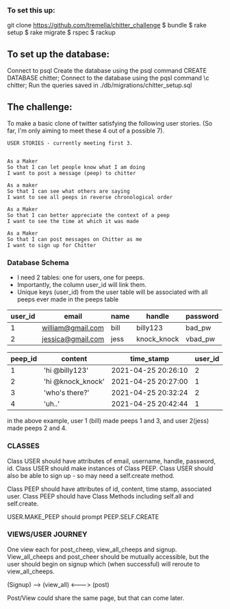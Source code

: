 ### To set this up: ###

git clone https://github.com/tremella/chitter_challenge
$ bundle
$ rake setup
$ rake migrate
$ rspec
$ rackup


## To set up the database: ##

Connect to psql
Create the database using the psql command CREATE DATABASE chitter;
Connect to the database using the pqsl command \c chitter;
Run the queries saved in ./db/migrations/chitter_setup.sql

## The challenge: ##
To make a basic clone of twitter satisfying the following user stories.
(So far, I'm only aiming to meet these 4 out of a possible 7).

```
USER STORIES - currently meeting first 3.


As a Maker
So that I can let people know what I am doing  
I want to post a message (peep) to chitter

As a maker
So that I can see what others are saying  
I want to see all peeps in reverse chronological order

As a Maker
So that I can better appreciate the context of a peep
I want to see the time at which it was made

As a Maker
So that I can post messages on Chitter as me
I want to sign up for Chitter

```
### Database Schema ###

- I need 2 tables: one for users, one for peeps.
- Importantly, the column user_id will link them.
- Unique keys (user_id) from the user table will be associated
with all peeps ever made in the peeps table

| user_id |     email         | name      | handle      | password |
|---------|-------------------|-----------|-------------|----------|
| 1       | william@gmail.com	| bill      | billy123    | bad_pw   |
| 2       |	jessica@gmail.com | jess      | knock_knock | vbad_pw  |


| peep_id |  content          | time_stamp            | user_id |  
|---------|-------------------|-----------------------|---------|
| 1       | 'hi @billy123'    |  2021-04-25 20:26:10  | 2       |
| 2       |	'hi @knock_knock' |  2021-04-25 20:27:00  | 1       |
| 3       | 'who's there?'    |  2021-04-25 20:32:24  | 2       |
| 4       |	'uh..'            |  2021-04-25 20:42:44  | 1       |

in the above example, user 1 (bill) made peeps 1 and 3, and user 2(jess) made peeps 2 and 4.

### CLASSES ###

Class USER should have attributes of email, username, handle, password, id.
Class USER should make instances of Class PEEP.
Class USER should also be able to sign up - so may need a self.create method.

Class PEEP should have attributes of id, content, time stamp, associated user.
Class PEEP should have Class Methods including self.all and self.create.

USER.MAKE_PEEP should prompt PEEP.SELF.CREATE


### VIEWS/USER JOURNEY ###

One view each for post_cheep, view_all_cheeps and signup. View_all_cheeps and post_cheer should be mutually accessible, but the user should begin on signup which (when successful) will reroute to view_all_cheeps.

(Signup) --> (view_all) <---> (post)

Post/View could share the same page, but that can come later.
